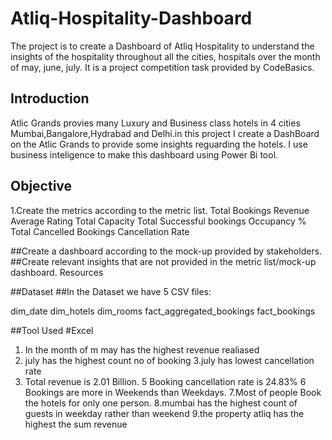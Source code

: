 # Atliq-Hospitality-Dashboard
The project is to create a Dashboard of Atliq Hospitality to understand the insights of the hospitality throughout all the cities, hospitals over the month of may, june, july. It is a project competition task provided by CodeBasics.


 ## Introduction
Atlic Grands provies many Luxury and Business class hotels in 4 cities Mumbai,Bangalore,Hydrabad and Delhi.in this project I create a DashBoard on the Atlic Grands to provide some insights reguarding the hotels. I use business inteligence to make this dashboard using Power Bi tool.



## Objective

1.Create the metrics according to the metric list.
  Total Bookings
  Revenue
  Average Rating
  Total Capacity
  Total Successful bookings
  Occupancy %
  Total Cancelled Bookings
  Cancellation Rate
  
##Create a dashboard according to the mock-up provided by stakeholders.
##Create relevant insights that are not provided in the metric list/mock-up dashboard.
Resources

##Dataset
##In the Dataset we have 5 CSV files:

dim_date
dim_hotels
dim_rooms
fact_aggregated_bookings
fact_bookings


##Tool Used
#Excel

1. In the month of m may has the highest revenue realiased
2. july has the highest count no of booking
3.july has lowest cancellation rate
4. Total revenue is 2.01 Billion.
5 Booking cancellation rate is 24.83%
6 Bookings are more in Weekends than Weekdays.
7.Most of people Book the hotels for only one person.
8.mumbai has the highest count of guests in weekday rather than weekend
9.the property atliq has the highest the sum revenue
